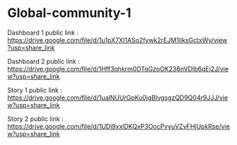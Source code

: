 # Global-community-1

Dashboard 1 public link : https://drive.google.com/file/d/1u1pX7XI1ASo2fywk2rEJM1iIksGctxWy/view?usp=share_link

Dashboard 2 public link : https://drive.google.com/file/d/1Hff3qhkrm0DTqGzoOK236nVDIb6qEj2J/view?usp=share_link

Story 1  public  link   : https://drive.google.com/file/d/1uaINUUrGpKu0jgBIvgsgzQD9Q04r9JJJ/view?usp=share_link

Story 2  public link    : https://drive.google.com/file/d/1UDi9xxlDKQxP3OocPvyuVZvFHjUpkRse/view?usp=share_link
